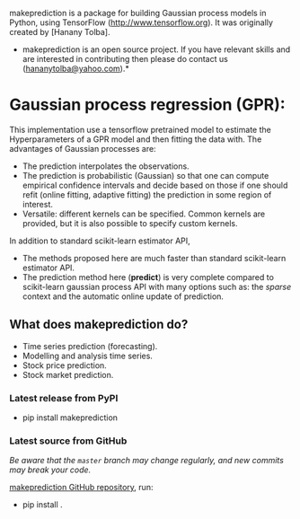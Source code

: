 
<!-- ![alt text](http://url/to/img.png)
 -->


makeprediction is a package for building Gaussian process models in Python, using TensorFlow (http://www.tensorflow.org).
It was originally created by [Hanany Tolba].
 
 * makeprediction is an open source project. If you have relevant skills and are interested in contributing then please do contact us (hananytolba@yahoo.com).*

Gaussian process regression (GPR):
=====================================
This implementation use a tensorflow pretrained model to estimate the Hyperparameters of a GPR model and then fitting the data with.
The advantages of Gaussian processes are:

* The prediction interpolates the observations.
* The prediction is probabilistic (Gaussian) so that one can compute empirical confidence intervals and decide based on those if one should refit (online fitting, adaptive fitting) the prediction in some region of interest.
* Versatile: different kernels can be specified. Common kernels are provided, but it is also possible to specify custom kernels.

In addition to standard scikit-learn estimator API,
* The methods proposed here are much faster than standard scikit-learn estimator API.
* The prediction method here (**predict**) is very complete compared to scikit-learn gaussian process API with many options such as:
the *sparse* context and the automatic online update of prediction.

   


## What does makeprediction do?

* Time series prediction (forecasting).
* Modelling and analysis time series.
* Stock price prediction.
* Stock market prediction.

### Latest release from PyPI

* pip install makeprediction

### Latest source from GitHub

*Be aware that the `master` branch may change regularly, and new commits may break your code.*

[makeprediction GitHub repository](https://github.com/HananyTolba/Gaussian-process-as-deep-neural-network.git), run:
* pip install .

